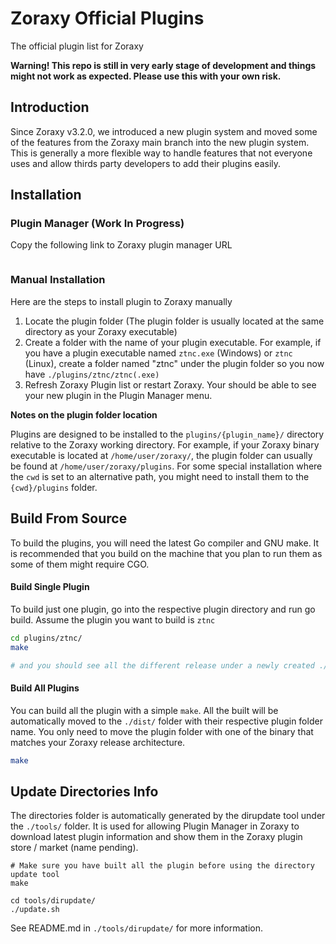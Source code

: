 # Zoraxy Official Plugins
The official plugin list for Zoraxy

**Warning! This repo is still in very early stage of development and things might not work as expected. Please use this with your own risk.**



## Introduction

Since Zoraxy v3.2.0, we introduced a new plugin system and moved some of the features from the Zoraxy main branch into the new plugin system. This is generally a more flexible way to handle features that not everyone uses and allow thirds party developers to add their plugins easily. 



## Installation

### Plugin Manager (Work In Progress)

Copy the following link to Zoraxy plugin manager URL

```

```



### Manual Installation

Here are the steps to install plugin to Zoraxy manually

1. Locate the plugin folder (The plugin folder is usually located at the same directory as your Zoraxy executable)
2. Create a folder with the name of your plugin executable. For example, if you have a plugin executable named `ztnc.exe` (Windows) or `ztnc` (Linux), create a folder named "ztnc" under the plugin folder so you now have `./plugins/ztnc/ztnc(.exe)`
3. Refresh Zoraxy Plugin list or restart Zoraxy. Your should be able to see your new plugin in the Plugin Manager menu. 



**Notes on the plugin folder location**

Plugins are designed to be installed to the `plugins/{plugin_name}/` directory relative to the Zoraxy working directory. For example, if your Zoraxy binary executable is located at `/home/user/zoraxy/`, the plugin folder can usually be found at `/home/user/zoraxy/plugins`. For some special installation where the `cwd` is set to an alternative path, you might need to install them to the `{cwd}/plugins` folder.

## Build From Source

To build the plugins, you will need the latest Go compiler and GNU make. It is recommended that you build on the machine that you plan to run them as some of them might require CGO. 

#### Build Single Plugin

To build just one plugin, go into the respective plugin directory and run go build. Assume the plugin you want to build is `ztnc`

```bash
cd plugins/ztnc/
make

# and you should see all the different release under a newly created ./build folder
```

#### Build All Plugins

You can build all the plugin with a simple `make`. All the built will be automatically moved to the `./dist/` folder with their respective plugin folder name. You only need to move the plugin folder with one of the binary that matches your Zoraxy release architecture. 

```bash
make
```



## Update Directories Info

The directories folder is automatically generated by the dirupdate tool under the `./tools/` folder. It is used for allowing Plugin Manager in Zoraxy to download latest plugin information and show them in the Zoraxy plugin store / market (name pending).

```
# Make sure you have built all the plugin before using the directory update tool
make

cd tools/dirupdate/
./update.sh
```

See README.md in `./tools/dirupdate/` for more information. 
